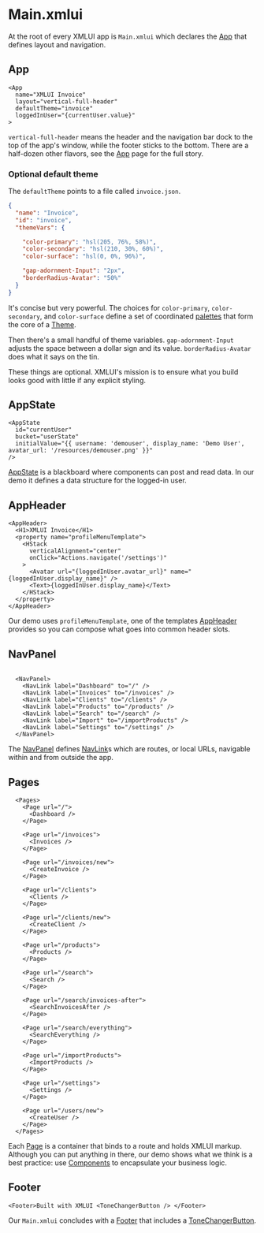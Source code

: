 # Main.xmlui

At the root of every XMLUI app is `Main.xmlui` which declares the [App](/components/App) that defines layout and navigation.

## App

```xmlui
<App
  name="XMLUI Invoice"
  layout="vertical-full-header"
  defaultTheme="invoice"
  loggedInUser="{currentUser.value}"
>
```

`vertical-full-header` means the header and the navigation bar dock to the top of the app's window, while the footer sticks to the bottom. There are a half-dozen other flavors, see the [App](/components/App) page for the full story.

### Optional default theme

The `defaultTheme` points to a file called `invoice.json`.

```json
{
  "name": "Invoice",
  "id": "invoice",
  "themeVars": {

    "color-primary": "hsl(205, 76%, 58%)",
    "color-secondary": "hsl(210, 30%, 60%)",
    "color-surface": "hsl(0, 0%, 96%)",

    "gap-adornment-Input": "2px",
    "borderRadius-Avatar": "50%"
  }
}
```

It's concise but very powerful. The choices for `color-primary`, `color-secondary`,  and `color-surface` define a set of coordinated [palettes](/palettes) that form the core of a [Theme](/themes-intro).

Then there's a small handful of theme variables. `gap-adornment-Input` adjusts the space between a dollar sign and its value. `borderRadius-Avatar` does what it says on the tin.

These things are optional. XMLUI's mission is to ensure what you build looks good with little if any explicit styling.

## AppState

```xmlui
<AppState
  id="currentUser"
  bucket="userState"
  initialValue="{{ username: 'demouser', display_name: 'Demo User', avatar_url: '/resources/demouser.png' }}"
/>
```

[AppState](/components/AppState) is a blackboard where components can post and read data. In our demo it defines a data structure for the logged-in user.

## AppHeader

```xmlui
<AppHeader>
  <H1>XMLUI Invoice</H1>
  <property name="profileMenuTemplate">
    <HStack
      verticalAlignment="center"
      onClick="Actions.navigate('/settings')"
    >
      <Avatar url="{loggedInUser.avatar_url}" name="{loggedInUser.display_name}" />
      <Text>{loggedInUser.display_name}</Text>
    </HStack>
  </property>
</AppHeader>
```

Our demo uses `profileMenuTemplate`, one of the templates [AppHeader](/components/AppHeader) provides so you can compose what goes into common header slots.

## NavPanel

```xmlui

  <NavPanel>
    <NavLink label="Dashboard" to="/" />
    <NavLink label="Invoices" to="/invoices" />
    <NavLink label="Clients" to="/clients" />
    <NavLink label="Products" to="/products" />
    <NavLink label="Search" to="/search" />
    <NavLink label="Import" to="/importProducts" />
    <NavLink label="Settings" to="/settings" />
  </NavPanel>
```

The [NavPanel](/components/NavPanel) defines [NavLink](/components/NavLink)s which are routes, or local URLs, navigable within and from outside the app.

## Pages

```xmlui
  <Pages>
    <Page url="/">
      <Dashboard />
    </Page>

    <Page url="/invoices">
      <Invoices />
    </Page>

    <Page url="/invoices/new">
      <CreateInvoice />
    </Page>

    <Page url="/clients">
      <Clients />
    </Page>

    <Page url="/clients/new">
      <CreateClient />
    </Page>

    <Page url="/products">
      <Products />
    </Page>

    <Page url="/search">
      <Search />
    </Page>

    <Page url="/search/invoices-after">
      <SearchInvoicesAfter />
    </Page>

    <Page url="/search/everything">
      <SearchEverything />
    </Page>

    <Page url="/importProducts">
      <ImportProducts />
    </Page>

    <Page url="/settings">
      <Settings />
    </Page>

    <Page url="/users/new">
      <CreateUser />
    </Page>
  </Pages>
```

Each [Page](/components/Pages) is a container that binds to a route and holds XMLUI markup. Although you can put anything in there, our demo shows what we think is a best practice: use [Components](/components-intro) to encapsulate your business logic.

## Footer

```xmlui
<Footer>Built with XMLUI <ToneChangerButton /> </Footer>
```

Our `Main.xmlui` concludes with a [Footer](/components/Footer) that includes a [ToneChangerButton](/components/ToneChangerButton).


